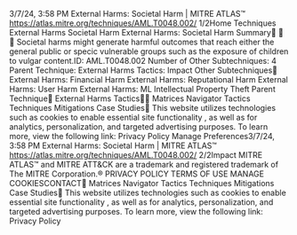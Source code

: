 3/7/24, 3:58 PM External Harms: Societal Harm | MITRE ATLAS™
https://atlas.mitre.org/techniques/AML.T0048.002/ 1/2Home Techniques External Harms Societal Harm
External Harms: Societal Harm
Summary󰅂 󰅂 󰅂
Societal harms might generate harmful outcomes that
reach either the general public or speci c vulnerable groups
such as the exposure of children to vulgar content.ID: AML.T0048.002
Number of Other
Subtechniques: 4
Parent Technique: External
Harms
Tactics: Impact
Other Subtechniques󰅀
External Harms: Financial Harm
External Harms: Reputational Harm
External Harms: User Harm
External Harms: ML Intellectual Property Theft
Parent Technique󰅀
External Harms
Tactics󰅀󰍜 Matrices Navigator Tactics Techniques Mitigations Case Studies󰍝
This website utilizes technologies such as cookies to enable essential site functionality , as well as
for analytics, personalization, and targeted advertising purposes. To learn more, view the following
link: Privacy Policy
Manage Preferences3/7/24, 3:58 PM External Harms: Societal Harm | MITRE ATLAS™
https://atlas.mitre.org/techniques/AML.T0048.002/ 2/2Impact
MITRE ATLAS™ and MITRE ATT&CK are a trademark and registered
trademark of The MITRE Corporation.®
PRIVACY POLICY TERMS OF USE MANAGE COOKIESCONTACT󰍜 Matrices Navigator Tactics Techniques Mitigations Case Studies󰍝
This website utilizes technologies such as cookies to enable essential site functionality , as well as
for analytics, personalization, and targeted advertising purposes. To learn more, view the following
link: Privacy Policy